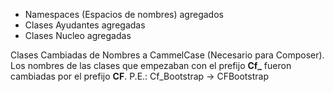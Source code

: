 - Namespaces (Espacios de nombres) agregados
- Clases Ayudantes agregadas
- Clases Nucleo agregadas

Clases Cambiadas de Nombres a CammelCase (Necesario para Composer). 
Los nombres de las clases que empezaban con el prefijo **Cf_** fueron cambiadas por el prefijo **CF**. 
P.E.: Cf_Bootstrap -> CFBootstrap
